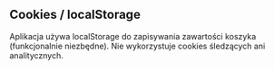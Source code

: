 ## Cookies / localStorage

Aplikacja używa localStorage do zapisywania zawartości koszyka (funkcjonalnie niezbędne).
Nie wykorzystuje cookies śledzących ani analitycznych.
